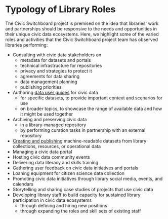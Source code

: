 # Typology of Library Roles

The Civic Switchboard project is premised on the idea that libraries' work and partnerships should be responsive to the needs and opportunities in their unique civic data ecosystems. Here, we highlight some of the varied roles and activities that the Civic Switchboard project team has observed libraries performing:

* Consulting with civic data stakeholders on
  * metadata for datasets and portals
  * technical infrastructure for repositories
  * privacy and strategies to protect it
  * agreements for data sharing
  * data management planning
  * publishing priorities
* Authoring [data user guides](http://www.wprdc.org/data-user-guides/) for civic data
  * for specific datasets, to provide important context and scenarios for use
  * on broader topics, to showcase the range of available data and how it might be used together
* Archiving and preserving civic data
  * in a library-managed repository
  * by performing curation tasks in partnership with an external repository
* [Creating and publishing](https://data.wprdc.org/dataset/a-community-profile-of-pittsburgh-neighborhoods-1974) machine-readable datasets from library collections, resources, or operational data
* Managing a civic data portal
* Hosting civic data community events
* Delivering data literacy and skills training
* Gathering user feedback on civic data initiatives and portals
* Loaning equipment for citizen science data collection
* Promoting civic data initiatives through library social media, events, and calendars
* Storytelling and sharing case studies of projects that use civic data
* Developing library staff to build capacity for sustained library participation in civic data ecosystems
  * through defining and hiring new positions
  * through expanding the roles and skill sets of existing staff

